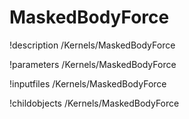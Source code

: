 <!-- MOOSE Documentation Stub: Remove this when content is added. -->

# MaskedBodyForce
!description /Kernels/MaskedBodyForce

!parameters /Kernels/MaskedBodyForce

!inputfiles /Kernels/MaskedBodyForce

!childobjects /Kernels/MaskedBodyForce
